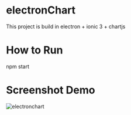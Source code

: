 # electronChart
This project is build in electron + ionic 3 + chartjs

# How to Run
npm start

# Screenshot Demo
![electronchart](https://cloud.githubusercontent.com/assets/22849627/25426631/5cf2957e-2aa2-11e7-93c8-9f6b53676c61.gif)
